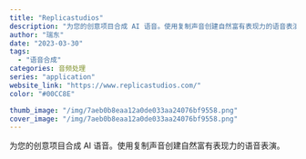 ```yaml
---
title: "Replicastudios"
description: "为您的创意项目合成 AI 语音。使用复制声音创建自然富有表现力的语音表演。"
author: "瑞东"
date: "2023-03-30"
tags:
  - "语音合成"
categories: 音频处理
series: "application"
website_link: "https://www.replicastudios.com/"
color: "#00CC8E"

thumb_image: "/img/7aeb0b8eaa12a0de033aa24076bf9558.png"
cover_image: "/img/7aeb0b8eaa12a0de033aa24076bf9558.png"
---
```


为您的创意项目合成 AI 语音。使用复制声音创建自然富有表现力的语音表演。